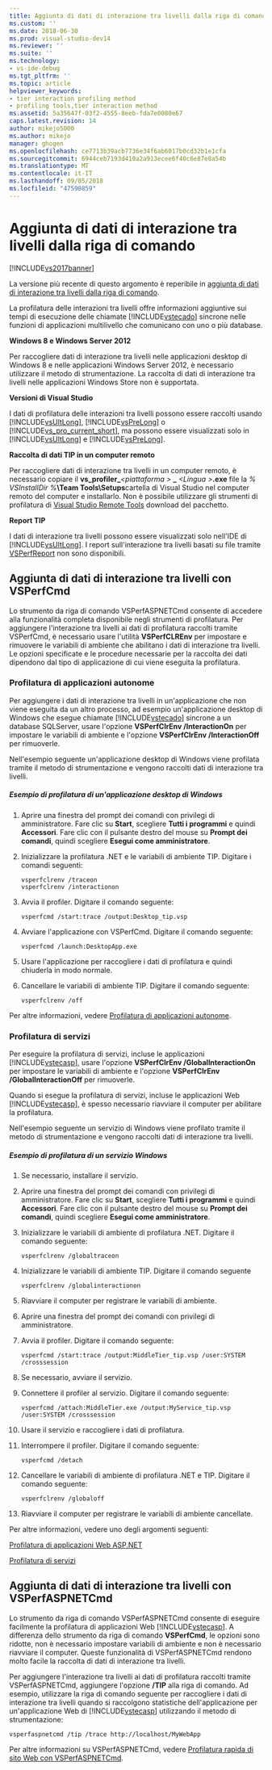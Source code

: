 ```yaml
---
title: Aggiunta di dati di interazione tra livelli dalla riga di comando | Microsoft Docs
ms.custom: ''
ms.date: 2018-06-30
ms.prod: visual-studio-dev14
ms.reviewer: ''
ms.suite: ''
ms.technology:
- vs-ide-debug
ms.tgt_pltfrm: ''
ms.topic: article
helpviewer_keywords:
- tier interaction profiling method
- profiling tools,tier interaction method
ms.assetid: 5a35647f-03f2-4555-8eeb-fda7e0080e67
caps.latest.revision: 14
author: mikejo5000
ms.author: mikejo
manager: ghogen
ms.openlocfilehash: ce7713b39acb7736e34f6ab6017b0cd32b1e1cfa
ms.sourcegitcommit: 6944ceb7193d410a2a913ecee6f40c6e87e8a54b
ms.translationtype: MT
ms.contentlocale: it-IT
ms.lasthandoff: 09/05/2018
ms.locfileid: "47590859"
---
```

# <a name="adding-tier-interaction-data-from-the-command-line"></a>Aggiunta di dati di interazione tra livelli dalla riga di comando
[!INCLUDE[vs2017banner](../includes/vs2017banner.md)]

La versione più recente di questo argomento è reperibile in [aggiunta di dati di interazione tra livelli dalla riga di comando](https://docs.microsoft.com/visualstudio/profiling/adding-tier-interaction-data-from-the-command-line).  
  
La profilatura delle interazioni tra livelli offre informazioni aggiuntive sui tempi di esecuzione delle chiamate [!INCLUDE[vstecado](../includes/vstecado-md.md)] sincrone nelle funzioni di applicazioni multilivello che comunicano con uno o più database.  
  
 **Windows 8 e Windows Server 2012**  
  
 Per raccogliere dati di interazione tra livelli nelle applicazioni desktop di Windows 8 e nelle applicazioni Windows Server 2012, è necessario utilizzare il metodo di strumentazione. La raccolta di dati di interazione tra livelli nelle applicazioni Windows Store non è supportata.  
  
 **Versioni di Visual Studio**  
  
 I dati di profilatura delle interazioni tra livelli possono essere raccolti usando [!INCLUDE[vsUltLong](../includes/vsultlong-md.md)], [!INCLUDE[vsPreLong](../includes/vsprelong-md.md)] o [!INCLUDE[vs_pro_current_short](../includes/vs-pro-current-short-md.md)], ma possono essere visualizzati solo in [!INCLUDE[vsUltLong](../includes/vsultlong-md.md)] e [!INCLUDE[vsPreLong](../includes/vsprelong-md.md)].  
  
 **Raccolta di dati TIP in un computer remoto**  
  
 Per raccogliere dati di interazione tra livelli in un computer remoto, è necessario copiare il **vs\_profiler\_**_\<piattaforma >_ **\_**  _\<Lingua >_**.exe** file la _% VSInstallDir %_**\Team Tools\Setups**cartella di Visual Studio nel computer remoto del computer e installarlo. Non è possibile utilizzare gli strumenti di profilatura di [Visual Studio Remote Tools](http://msdn.microsoft.com/library/90f45630-0d26-4698-8c1f-63f85a12db9c) download del pacchetto.  
  
 **Report TIP**  
  
 I dati di interazione tra livelli possono essere visualizzati solo nell'IDE di [!INCLUDE[vsUltLong](../includes/vsultlong-md.md)]. I report sull'interazione tra livelli basati su file tramite [VSPerfReport](../profiling/vsperfreport.md) non sono disponibili.  
  
## <a name="adding-tier-interaction-data-with-vsperfcmd"></a>Aggiunta di dati di interazione tra livelli con VSPerfCmd  
 Lo strumento da riga di comando VSPerfASPNETCmd consente di accedere alla funzionalità completa disponibile negli strumenti di profilatura. Per aggiungere l'interazione tra livelli ai dati di profilatura raccolti tramite VSPerfCmd, è necessario usare l'utilità **VSPerfCLREnv** per impostare e rimuovere le variabili di ambiente che abilitano i dati di interazione tra livelli. Le opzioni specificate e le procedure necessarie per la raccolta dei dati dipendono dal tipo di applicazione di cui viene eseguita la profilatura.  
  
### <a name="profiling-stand-alone-applications"></a>Profilatura di applicazioni autonome  
 Per aggiungere i dati di interazione tra livelli in un'applicazione che non viene eseguita da un altro processo, ad esempio un'applicazione desktop di Windows che esegue chiamate [!INCLUDE[vstecado](../includes/vstecado-md.md)] sincrone a un database SQLServer, usare l'opzione **VSPerfClrEnv /InteractionOn** per impostare le variabili di ambiente e l'opzione **VSPerfClrEnv /InteractionOff** per rimuoverle.  
  
 Nell'esempio seguente un'applicazione desktop di Windows viene profilata tramite il metodo di strumentazione e vengono raccolti dati di interazione tra livelli.  
  
##### <a name="profiling-a-windows-desktop-application-example"></a>Esempio di profilatura di un'applicazione desktop di Windows  
  
1.  Aprire una finestra del prompt dei comandi con privilegi di amministratore. Fare clic su **Start**, scegliere **Tutti i programmi** e quindi **Accessori**. Fare clic con il pulsante destro del mouse su **Prompt dei comandi**, quindi scegliere **Esegui come amministratore**.  
  
2.  Inizializzare la profilatura .NET e le variabili di ambiente TIP. Digitare i comandi seguenti:  
  
    ```  
    vsperfclrenv /traceon  
    vsperfclrenv /interactionon  
    ```  
  
3.  Avvia il profiler. Digitare il comando seguente:  
  
    ```  
    vsperfcmd /start:trace /output:Desktop_tip.vsp   
    ```  
  
4.  Avviare l'applicazione con VSPerfCmd. Digitare il comando seguente:  
  
    ```  
    vsperfcmd /launch:DesktopApp.exe  
    ```  
  
5.  Usare l'applicazione per raccogliere i dati di profilatura e quindi chiuderla in modo normale.  
  
6.  Cancellare le variabili di ambiente TIP. Digitare il comando seguente:  
  
    ```  
    vsperfclrenv /off  
    ```  
  
 Per altre informazioni, vedere [Profilatura di applicazioni autonome](../profiling/command-line-profiling-of-stand-alone-applications.md).  
  
### <a name="profiling-services"></a>Profilatura di servizi  
 Per eseguire la profilatura di servizi, incluse le applicazioni [!INCLUDE[vstecasp](../includes/vstecasp-md.md)], usare l'opzione **VSPerfClrEnv /GlobalInteractionOn** per impostare le variabili di ambiente e l'opzione **VSPerfClrEnv /GlobalInteractionOff** per rimuoverle.  
  
 Quando si esegue la profilatura di servizi, incluse le applicazioni Web [!INCLUDE[vstecasp](../includes/vstecasp-md.md)], è spesso necessario riavviare il computer per abilitare la profilatura.  
  
 Nell'esempio seguente un servizio di Windows viene profilato tramite il metodo di strumentazione e vengono raccolti dati di interazione tra livelli.  
  
##### <a name="profiling-a-windows-service-example"></a>Esempio di profilatura di un servizio Windows  
  
1.  Se necessario, installare il servizio.  
  
2.  Aprire una finestra del prompt dei comandi con privilegi di amministratore. Fare clic su **Start**, scegliere **Tutti i programmi** e quindi **Accessori**. Fare clic con il pulsante destro del mouse su **Prompt dei comandi**, quindi scegliere **Esegui come amministratore**.  
  
3.  Inizializzare le variabili di ambiente di profilatura .NET. Digitare il comando seguente:  
  
    ```  
    vsperfclrenv /globaltraceon  
    ```  
  
4.  Inizializzare le variabili di ambiente TIP. Digitare il comando seguente  
  
    ```  
    vsperfclrenv /globalinteractionon  
    ```  
  
5.  Riavviare il computer per registrare le variabili di ambiente.  
  
6.  Aprire una finestra del prompt dei comandi con privilegi di amministratore.  
  
7.  Avvia il profiler. Digitare il comando seguente:  
  
    ```  
    vsperfcmd /start:trace /output:MiddleTier_tip.vsp /user:SYSTEM /crosssession   
    ```  
  
8.  Se necessario, avviare il servizio.  
  
9. Connettere il profiler al servizio. Digitare il comando seguente:  
  
    ```  
    vsperfcmd /attach:MiddleTier.exe /output:MyService_tip.vsp /user:SYSTEM /crosssession   
    ```  
  
10. Usare il servizio e raccogliere i dati di profilatura.  
  
11. Interrompere il profiler. Digitare il comando seguente:  
  
     `vsperfcmd /detach`  
  
12. Cancellare le variabili di ambiente di profilatura .NET e TIP. Digitare il comando seguente:  
  
    ```  
    vsperfclrenv /globaloff  
    ```  
  
13. Riavviare il computer per registrare le variabili di ambiente cancellate.  
  
 Per altre informazioni, vedere uno degli argomenti seguenti:  
  
 [Profilatura di applicazioni Web ASP.NET](../profiling/command-line-profiling-of-aspnet-web-applications.md)  
  
 [Profilatura di servizi](../profiling/command-line-profiling-of-services.md)  
  
## <a name="adding-tier-interaction-data-with-vsperfaspnetcmd"></a>Aggiunta di dati di interazione tra livelli con VSPerfASPNETCmd  
 Lo strumento da riga di comando VSPerfASPNETCmd consente di eseguire facilmente la profilatura di applicazioni Web [!INCLUDE[vstecasp](../includes/vstecasp-md.md)]. A differenza dello strumento da riga di comando **VSPerfCmd**, le opzioni sono ridotte, non è necessario impostare variabili di ambiente e non è necessario riavviare il computer. Queste funzionalità di VSPerfASPNETCmd rendono molto facile la raccolta di dati di interazione tra livelli.  
  
 Per aggiungere l'interazione tra livelli ai dati di profilatura raccolti tramite VSPerfASPNETCmd, aggiungere l'opzione **/TIP** alla riga di comando. Ad esempio, utilizzare la riga di comando seguente per raccogliere i dati di interazione tra livelli quando si raccolgono statistiche dell'applicazione per un'applicazione Web di [!INCLUDE[vstecasp](../includes/vstecasp-md.md)] utilizzando il metodo di strumentazione:  
  
```  
vsperfaspnetcmd /tip /trace http://localhost/MyWebApp  
```  
  
 Per altre informazioni su VSPerfASPNETCmd, vedere [Profilatura rapida di sito Web con VSPerfASPNETCmd](../profiling/rapid-web-site-profiling-with-vsperfaspnetcmd.md).



